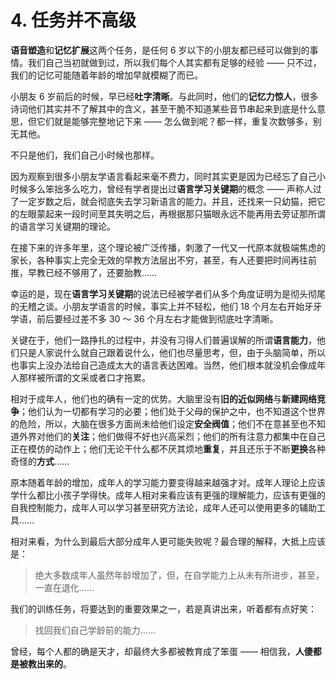 # 4. 任务并不高级

**语音塑造**和**记忆扩展**这两个任务，是任何 6 岁以下的小朋友都已经可以做到的事情。我们自己当初就做到过，所以我们每个人其实都有足够的经验 —— 只不过，我们的记忆可能随着年龄的增加早就模糊了而已。

小朋友 6 岁前后的时候，早已经**吐字清晰**。与此同时，他们的**记忆力惊人**，很多诗词他们其实并不了解其中的含义，甚至干脆不知道某些音节串起来到底是什么意思，但它们就是能够完整地记下来 —— 怎么做到呢？都一样，重复次数够多，别无其他。

不只是他们，我们自己小时候也那样。

因为观察到很多小朋友学语言看起来毫不费力，同时其实更是因为已经忘了自己小时候多么笨拙多么吃力，曾经有学者提出过**语言学习关键期**的概念 —— 声称人过了一定岁数之后，就会彻底失去学习新语言的能力。并且，还找来一只幼猫，把它的左眼蒙起来一段时间至其失明之后，再根据那只猫眼永远不能再用去旁证那所谓的语言学习关键期的理论。

在接下来的许多年里，这个理论被广泛传播，刺激了一代又一代原本就极端焦虑的家长，各种事实上完全无效的早教方法层出不穷，甚至，有人还要把时间再往前推，早教已经不够用了，还要胎教……

幸运的是，现在**语言学习关键期**的说法已经被学者们从多个角度证明为是彻头彻尾的无稽之谈。小朋友学语言的时候，事实上并不轻松，他们 18 个月左右开始牙牙学语，前后要经过差不多 30 ～ 36 个月左右才能做到彻底吐字清晰。

关键在于，他们一路挣扎的过程中，并没有习得人们普遍误解的所谓**语言能力**，他们只是人家说什么就自己跟着说什么，他们也尽量思考，但，由于头脑简单，所以也事实上没办法给自己造成太大的语言表达困难。当然，他们根本就没机会像成年人那样被所谓的文采或者口才拖累。

相对于成年人，他们也的确有一定的优势。大脑里没有**旧的近似网络**与**新建网络竞争**；他们认为一切都有学习的必要；他们处于父母的保护之中，也不知道这个世界的危险，所以，大脑在很多方面尚未给他们设定**安全阀值**；他们不在意甚至也不知道外界对他们的**关注**；他们做得不好也兴高采烈；他们的所有注意力都集中在自己正在模仿的动作上；他们无论干什么都不厌其烦地**重复**，并且还乐于不断**更换**各种奇怪的**方式**……

原本随着年龄的增加，成年人的学习能力要变得越来越强才对。成年人理论上应该学什么都比小孩子学得快。成年人相对来看应该有更强的理解能力，应该有更强的自我控制能力，成年人可以学习甚至研究方法论，成年人还可以使用更多的辅助工具……

相对来看，为什么到最后大部分成年人更可能失败呢？最合理的解释，大抵上应该是：

> 绝大多数成年人虽然年龄增加了，但，在自学能力上从未有所进步，甚至，一直在退化……

我们的训练任务，将要达到的重要效果之一，若是真讲出来，听着都有点好笑：

> 找回我们自己学龄前的能力……

曾经，每个人都的确是天才，却最终大多都被教育成了笨蛋 —— 相信我，**人傻都是被教出来的**。